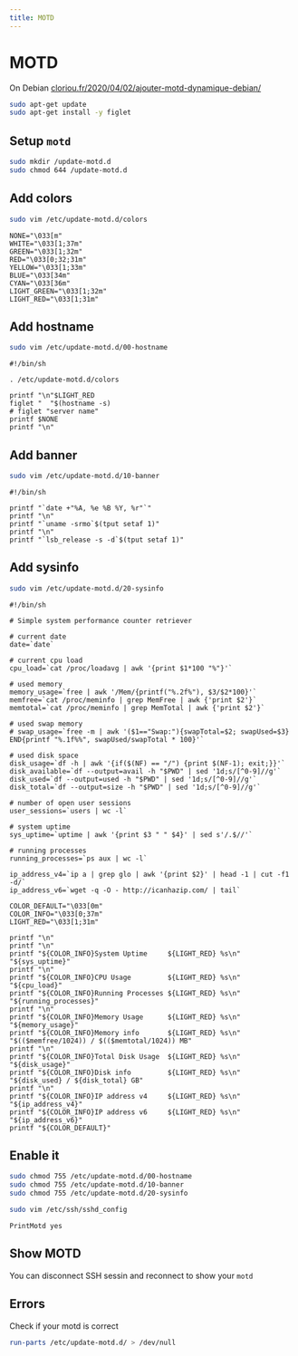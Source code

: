 ```yaml
---
title: MOTD
---
```


# MOTD

On Debian [cloriou.fr/2020/04/02/ajouter-motd-dynamique-debian/](https://cloriou.fr/2020/04/02/ajouter-motd-dynamique-debian/)

```bash
sudo apt-get update
sudo apt-get install -y figlet
```

## Setup `motd`

```bash
sudo mkdir /update-motd.d
sudo chmod 644 /update-motd.d
```

## Add colors

```bash
sudo vim /etc/update-motd.d/colors
```

```bash[/etc/update-motd.d/colors]
NONE="\033[m"
WHITE="\033[1;37m"
GREEN="\033[1;32m"
RED="\033[0;32;31m"
YELLOW="\033[1;33m"
BLUE="\033[34m"
CYAN="\033[36m"
LIGHT_GREEN="\033[1;32m"
LIGHT_RED="\033[1;31m"
```

## Add hostname

```bash
sudo vim /etc/update-motd.d/00-hostname
```

```bash[/etc/update-motd.d/00-hostname]
#!/bin/sh

. /etc/update-motd.d/colors

printf "\n"$LIGHT_RED
figlet "  "$(hostname -s)
# figlet "server name"
printf $NONE
printf "\n"
```

## Add banner

```bash
sudo vim /etc/update-motd.d/10-banner
```

```bash[/etc/update-motd.d/10-banner]
#!/bin/sh

printf "`date +"%A, %e %B %Y, %r"`"
printf "\n"
printf "`uname -srmo`$(tput setaf 1)"
printf "\n"
printf "`lsb_release -s -d`$(tput setaf 1)"
```

## Add sysinfo

```bash
sudo vim /etc/update-motd.d/20-sysinfo
```

```bash[/etc/update-motd.d/20-sysinfo]
#!/bin/sh

# Simple system performance counter retriever

# current date
date=`date`

# current cpu load
cpu_load=`cat /proc/loadavg | awk '{print $1*100 "%"}'`

# used memory
memory_usage=`free | awk '/Mem/{printf("%.2f%"), $3/$2*100}'`
memfree=`cat /proc/meminfo | grep MemFree | awk {'print $2'}`
memtotal=`cat /proc/meminfo | grep MemTotal | awk {'print $2'}`

# used swap memory
# swap_usage=`free -m | awk '($1=="Swap:"){swapTotal=$2; swapUsed=$3} END{printf "%.1f%%", swapUsed/swapTotal * 100}'`

# used disk space
disk_usage=`df -h | awk '{if($(NF) == "/") {print $(NF-1); exit;}}'`
disk_available=`df --output=avail -h "$PWD" | sed '1d;s/[^0-9]//g'`
disk_used=`df --output=used -h "$PWD" | sed '1d;s/[^0-9]//g'`
disk_total=`df --output=size -h "$PWD" | sed '1d;s/[^0-9]//g'`

# number of open user sessions
user_sessions=`users | wc -l`

# system uptime
sys_uptime=`uptime | awk '{print $3 " " $4}' | sed s'/.$//'`

# running processes
running_processes=`ps aux | wc -l`

ip_address_v4=`ip a | grep glo | awk '{print $2}' | head -1 | cut -f1 -d/`
ip_address_v6=`wget -q -O - http://icanhazip.com/ | tail`

COLOR_DEFAULT="\033[0m"
COLOR_INFO="\033[0;37m"
LIGHT_RED="\033[1;31m"

printf "\n"
printf "\n"
printf "${COLOR_INFO}System Uptime     ${LIGHT_RED} %s\n" "${sys_uptime}"
printf "\n"
printf "${COLOR_INFO}CPU Usage         ${LIGHT_RED} %s\n" "${cpu_load}"
printf "${COLOR_INFO}Running Processes ${LIGHT_RED} %s\n" "${running_processes}"
printf "\n"
printf "${COLOR_INFO}Memory Usage      ${LIGHT_RED} %s\n" "${memory_usage}"
printf "${COLOR_INFO}Memory info       ${LIGHT_RED} %s\n" "$(($memfree/1024)) / $(($memtotal/1024)) MB"
printf "\n"
printf "${COLOR_INFO}Total Disk Usage  ${LIGHT_RED} %s\n" "${disk_usage}"
printf "${COLOR_INFO}Disk info         ${LIGHT_RED} %s\n" "${disk_used} / ${disk_total} GB"
printf "\n"
printf "${COLOR_INFO}IP address v4     ${LIGHT_RED} %s\n" "${ip_address_v4}"
printf "${COLOR_INFO}IP address v6     ${LIGHT_RED} %s\n" "${ip_address_v6}"
printf "${COLOR_DEFAULT}"
```

## Enable it

```bash
sudo chmod 755 /etc/update-motd.d/00-hostname
sudo chmod 755 /etc/update-motd.d/10-banner
sudo chmod 755 /etc/update-motd.d/20-sysinfo
```

```bash
sudo vim /etc/ssh/sshd_config
```

```bash[/etc/ssh/sshd_config]
PrintMotd yes
```

## Show MOTD

You can disconnect SSH sessin and reconnect to show your `motd`

## Errors

Check if your motd is correct

```bash
run-parts /etc/update-motd.d/ > /dev/null
```
